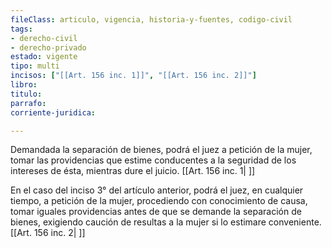 ```yaml
---
fileClass: articulo, vigencia, historia-y-fuentes, codigo-civil
tags:
- derecho-civil
- derecho-privado
estado: vigente
tipo: multi
incisos: ["[[Art. 156 inc. 1]]", "[[Art. 156 inc. 2]]"]
libro:
titulo:
parrafo:
corriente-juridica:

---
```

Demandada la separación de bienes, podrá el juez a petición de la mujer, tomar las providencias que estime conducentes a la seguridad de los intereses de ésta, mientras dure el juicio. [[Art. 156 inc. 1| ]]

En el caso del inciso 3° del artículo anterior, podrá el juez, en cualquier tiempo, a petición de la mujer, procediendo con conocimiento de causa, tomar iguales providencias antes de que se demande la separación de bienes, exigiendo caución de resultas a la mujer si lo estimare conveniente. [[Art. 156 inc. 2| ]]